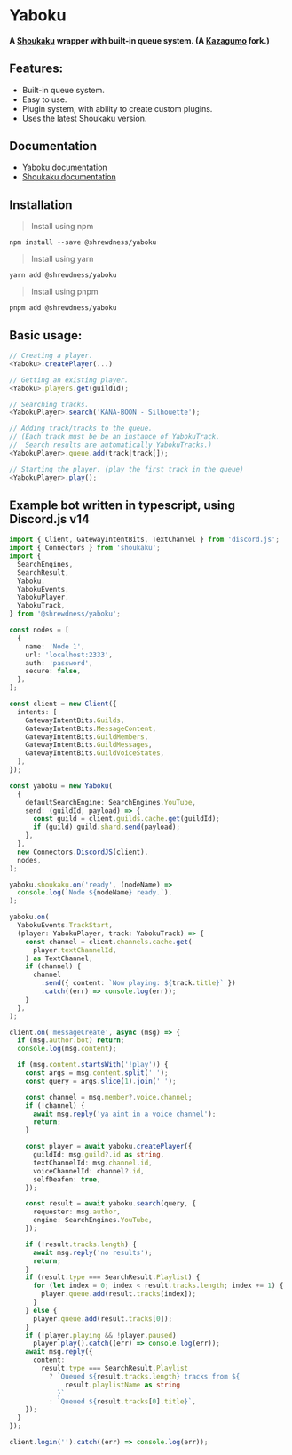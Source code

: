 # Yaboku

#### A [Shoukaku](https://github.com/Deivu/Shoukaku) wrapper with built-in queue system. (A [Kazagumo](https://github.com/Takiyo0/Shoukaku) fork.)

## Features:

- Built-in queue system.
- Easy to use.
- Plugin system, with ability to create custom plugins.
- Uses the latest Shoukaku version.

## Documentation

- [Yaboku documentation](https://shrewdness.github.io/yaboku/)
- [Shoukaku documentation](https://deivu.github.io/Shoukaku/)

## Installation

> Install using npm

```
npm install --save @shrewdness/yaboku
```

> Install using yarn

```
yarn add @shrewdness/yaboku
```

> Install using pnpm

```
pnpm add @shrewdness/yaboku
```

## Basic usage:

```typescript
// Creating a player.
<Yaboku>.createPlayer(...)

// Getting an existing player.
<Yaboku>.players.get(guildId);

// Searching tracks.
<YabokuPlayer>.search('KANA-BOON - Silhouette');

// Adding track/tracks to the queue.
// (Each track must be be an instance of YabokuTrack.
//  Search results are automatically YabokuTracks.)
<YabokuPlayer>.queue.add(track|track[]);

// Starting the player. (play the first track in the queue)
<YabokuPlayer>.play();
```

## Example bot written in typescript, using Discord.js v14

```typescript
import { Client, GatewayIntentBits, TextChannel } from 'discord.js';
import { Connectors } from 'shoukaku';
import {
  SearchEngines,
  SearchResult,
  Yaboku,
  YabokuEvents,
  YabokuPlayer,
  YabokuTrack,
} from '@shrewdness/yaboku';

const nodes = [
  {
    name: 'Node 1',
    url: 'localhost:2333',
    auth: 'password',
    secure: false,
  },
];

const client = new Client({
  intents: [
    GatewayIntentBits.Guilds,
    GatewayIntentBits.MessageContent,
    GatewayIntentBits.GuildMembers,
    GatewayIntentBits.GuildMessages,
    GatewayIntentBits.GuildVoiceStates,
  ],
});

const yaboku = new Yaboku(
  {
    defaultSearchEngine: SearchEngines.YouTube,
    send: (guildId, payload) => {
      const guild = client.guilds.cache.get(guildId);
      if (guild) guild.shard.send(payload);
    },
  },
  new Connectors.DiscordJS(client),
  nodes,
);

yaboku.shoukaku.on('ready', (nodeName) =>
  console.log(`Node ${nodeName} ready.`),
);

yaboku.on(
  YabokuEvents.TrackStart,
  (player: YabokuPlayer, track: YabokuTrack) => {
    const channel = client.channels.cache.get(
      player.textChannelId,
    ) as TextChannel;
    if (channel) {
      channel
        .send({ content: `Now playing: ${track.title}` })
        .catch((err) => console.log(err));
    }
  },
);

client.on('messageCreate', async (msg) => {
  if (msg.author.bot) return;
  console.log(msg.content);

  if (msg.content.startsWith('!play')) {
    const args = msg.content.split(' ');
    const query = args.slice(1).join(' ');

    const channel = msg.member?.voice.channel;
    if (!channel) {
      await msg.reply('ya aint in a voice channel');
      return;
    }

    const player = await yaboku.createPlayer({
      guildId: msg.guild?.id as string,
      textChannelId: msg.channel.id,
      voiceChannelId: channel?.id,
      selfDeafen: true,
    });

    const result = await yaboku.search(query, {
      requester: msg.author,
      engine: SearchEngines.YouTube,
    });

    if (!result.tracks.length) {
      await msg.reply('no results');
      return;
    }
    if (result.type === SearchResult.Playlist) {
      for (let index = 0; index < result.tracks.length; index += 1) {
        player.queue.add(result.tracks[index]);
      }
    } else {
      player.queue.add(result.tracks[0]);
    }
    if (!player.playing && !player.paused)
      player.play().catch((err) => console.log(err));
    await msg.reply({
      content:
        result.type === SearchResult.Playlist
          ? `Queued ${result.tracks.length} tracks from ${
              result.playlistName as string
            }`
          : `Queued ${result.tracks[0].title}`,
    });
  }
});

client.login('').catch((err) => console.log(err));
```
